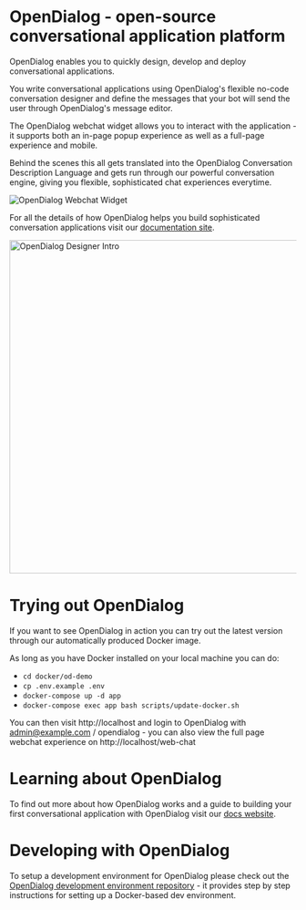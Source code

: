 

# OpenDialog - open-source conversational application platform

OpenDialog enables you to quickly design, develop and deploy conversational applications. 

You write conversational applications using OpenDialog's flexible no-code conversation designer and define the messages that your bot will send the user through OpenDialog's message editor.  

The OpenDialog webchat widget allows you to interact with the application - it supports both an in-page popup experience as well as a full-page experience and mobile. 

Behind the scenes this all gets translated into the OpenDialog Conversation Description Language and gets run through our powerful conversation engine, giving you flexible, sophisticated chat experiences everytime. 

<img src="https://www.opendialog.ai/wp-content/uploads/2021/04/webchat_images.png" alt="OpenDialog Webchat Widget">

For all the details of how OpenDialog helps you build sophisticated conversation applications visit our [documentation site](https://docs.opendialog.ai).

<img src="https://www.opendialog.ai/wp-content/uploads/2021/04/od_intro2-1.gif" width="585px" alt="OpenDialog Designer Intro">


# Trying out OpenDialog

If you want to see OpenDialog in action you can try out the latest version through our automatically produced Docker image. 

As long as you have Docker installed on your local machine you can do:
- `cd docker/od-demo`
- `cp .env.example .env`
- `docker-compose up -d app`
- `docker-compose exec app bash scripts/update-docker.sh`

You can then visit http://localhost and login to OpenDialog with admin@example.com / opendialog - you can also view the full page webchat experience on http://localhost/web-chat

# Learning about OpenDialog

To find out more about how OpenDialog works and a guide to building your first conversational application with OpenDialog visit our [docs website](https://docs.opendialog.ai). 

# Developing with OpenDialog

To setup a development environment for OpenDialog please check out the [OpenDialog development environment repository](https://github.com/opendialogai/opendialog-dev-environment) - it provides step by step instructions for setting up a Docker-based dev environment.  

